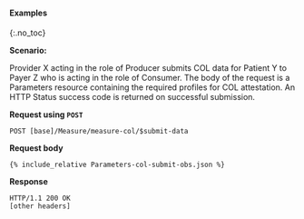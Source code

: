 
#### Examples
{:.no_toc}

**Scenario:**

Provider X acting in the role of Producer submits COL data for Patient Y to Payer Z who is acting in the role of Consumer.  The body of the request is a Parameters resource containing the required profiles for COL attestation.  An HTTP Status success code is returned on successful submission.

**Request using `POST`**

`POST [base]/Measure/measure-col/$submit-data`

**Request body**

~~~
{% include_relative Parameters-col-submit-obs.json %}
~~~

**Response**

~~~
HTTP/1.1 200 OK
[other headers]
~~~
